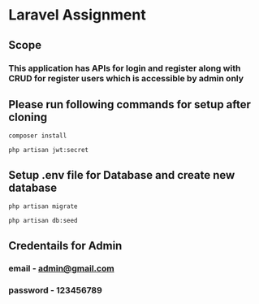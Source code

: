 # Laravel Assignment

## Scope
### This application has APIs for login and register along with CRUD for register users which is accessible by admin only

## Please run following commands for setup after cloning

```
composer install
```
```
php artisan jwt:secret
```

## Setup .env file for Database and create new database

```
php artisan migrate
```
```
php artisan db:seed
```

## Credentails for Admin 
### email - admin@gmail.com
### password - 123456789